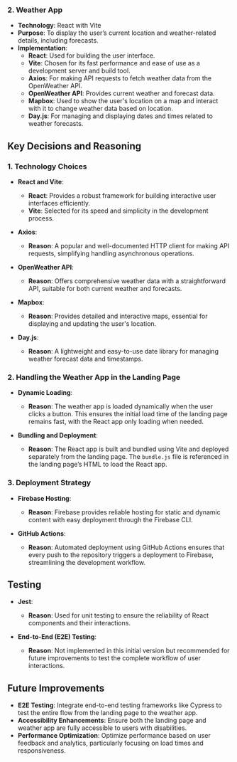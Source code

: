 ### 2. Weather App

- **Technology**: React with Vite
- **Purpose**: To display the user’s current location and weather-related details, including forecasts.
- **Implementation**:
  - **React**: Used for building the user interface.
  - **Vite**: Chosen for its fast performance and ease of use as a development server and build tool.
  - **Axios**: For making API requests to fetch weather data from the OpenWeather API.
  - **OpenWeather API**: Provides current weather and forecast data.
  - **Mapbox**: Used to show the user's location on a map and interact with it to change weather data based on location.
  - **Day.js**: For managing and displaying dates and times related to weather forecasts.

## Key Decisions and Reasoning

### 1. Technology Choices

- **React and Vite**:

  - **React**: Provides a robust framework for building interactive user interfaces efficiently.
  - **Vite**: Selected for its speed and simplicity in the development process.

- **Axios**:

  - **Reason**: A popular and well-documented HTTP client for making API requests, simplifying handling asynchronous operations.

- **OpenWeather API**:

  - **Reason**: Offers comprehensive weather data with a straightforward API, suitable for both current weather and forecasts.

- **Mapbox**:

  - **Reason**: Provides detailed and interactive maps, essential for displaying and updating the user's location.

- **Day.js**:
  - **Reason**: A lightweight and easy-to-use date library for managing weather forecast data and timestamps.

### 2. Handling the Weather App in the Landing Page

- **Dynamic Loading**:

  - **Reason**: The weather app is loaded dynamically when the user clicks a button. This ensures the initial load time of the landing page remains fast, with the React app only loading when needed.

- **Bundling and Deployment**:
  - **Reason**: The React app is built and bundled using Vite and deployed separately from the landing page. The `bundle.js` file is referenced in the landing page’s HTML to load the React app.

### 3. Deployment Strategy

- **Firebase Hosting**:

  - **Reason**: Firebase provides reliable hosting for static and dynamic content with easy deployment through the Firebase CLI.

- **GitHub Actions**:
  - **Reason**: Automated deployment using GitHub Actions ensures that every push to the repository triggers a deployment to Firebase, streamlining the development workflow.

## Testing

- **Jest**:

  - **Reason**: Used for unit testing to ensure the reliability of React components and their interactions.

- **End-to-End (E2E) Testing**:
  - **Reason**: Not implemented in this initial version but recommended for future improvements to test the complete workflow of user interactions.

## Future Improvements

- **E2E Testing**: Integrate end-to-end testing frameworks like Cypress to test the entire flow from the landing page to the weather app.
- **Accessibility Enhancements**: Ensure both the landing page and weather app are fully accessible to users with disabilities.
- **Performance Optimization**: Optimize performance based on user feedback and analytics, particularly focusing on load times and responsiveness.
